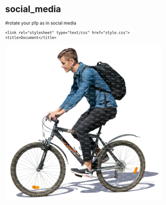 # social_media
#rotate your pfp as in social media 
<!doctype html>
<html lang="en">
<head>
    <meta charset="UTF-8">
    <meta name="viewport"
          content="width=device-width, user-scalable=no, initial-scale=1.0, maximum-scale=1.0, minimum-scale=1.0">
    <meta http-equiv="X-UA-Compatible" content="ie=edge">

    <link rel="stylesheet" type="text/css" href="style.css">
    <title>Document</title>

</head>
<body>
    <style>
    img {
-webkit-animation:spin 4s linear infinite;
}

.rotate {
  animation: rotation ease 3s;
}

.linear {
  animation-timing-function: ease;
}

.infinite {
  animation-iteration-count: infinite;
}

@keyframes rotation {
  from {
    transform: rotate(0deg);
  }
  to {
    transform: rotate(359deg);
  }
}

</style>

<img class="spinningAvatar-3RLDX3 imageUploaderInner-IIRaFr rotate linear infinite" src="13585_young-man-with-a-backpack-riding-a-bike-781313647.jpeg">

</body>
</html>
